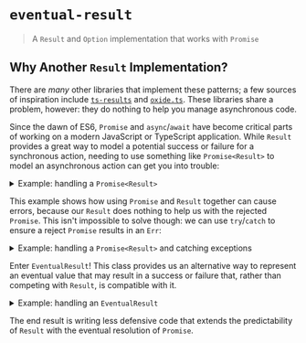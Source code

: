 # `eventual-result`

> A `Result` and `Option` implementation that works with `Promise`

## Why Another `Result` Implementation?

There are _many_ other libraries that implement these patterns; a few sources of
inspiration include [`ts-results`](https://github.com/vultix/ts-results) and
[`oxide.ts`](https://github.com/traverse1984/oxide.ts). These libraries share a
problem, however: they do nothing to help you manage asynchronous code.

Since the dawn of ES6, `Promise` and `async`/`await` have become critical parts
of working on a modern JavaScript or TypeScript application. While `Result`
provides a great way to model a potential success or failure for a synchronous
action, needing to use something like `Promise<Result>` to model an asynchronous
action can get you into trouble:

<details>
  <summary>Example: handling a <code>Promise&lt;Result&gt;</code></summary>
  <p>

Let's suppose that we want to read a file asynchronously and then validate it to
produce a `Result`. That might look something like this:

```typescript
import { readFile } from "node:fs/promises";

declare function isValid(content: string): boolean;

function validateFile(content: string): Result<string, string> {
  if (isValid(content)) {
    return Ok(content);
  } else {
    return Err("The file content is not valid");
  }
}

async function readValidFile(path: string): Promise<Result<string, string>> {
  const content = await readFile(path);

  return validateFile(content);
}

// Let's say that `path/to/file.txt` points to a location that does not exist
const potentiallyValidFile = await readValidFile("path/to/file.txt");
```

What happens here? An exception will be thrown! Even though we want to be using
`Result` to model an error state, `readFile` doesn't know anything about that;
the `await`ed promise rejects and an exception is thrown.

</p></details>

This example shows how using `Promise` and `Result` together can cause errors,
because our `Result` does nothing to help us with the rejected `Promise`. This
isn't impossible to solve though: we can use `try`/`catch` to ensure a reject
`Promise` results in an `Err`:

<details>
  <summary>Example: handling a <code>Promise&lt;Result&gt;</code> and catching exceptions</summary>
  <p>

Let's improve on our last example by ensuring that an error from `readFile`
doesn't cause `readValidFile` to result in a rejected `Promise`!

```typescript
import { readFile } from "node:fs/promises";

declare function isValid(content: string): boolean;

function validateFile(content: string): Result<string, string> {
  if (isValid(content)) {
    return Ok(content);
  } else {
    return Err("The file content is not valid");
  }
}

async function readValidFile(path: string): Promise<Result<string, string>> {
  try {
    const content = await readFile(path);

    return validateFile(content);
  } catch (e: unknown) {
    return Err(String(e));
  }
}

// Let's say that `path/to/file.txt` points to a location that does not exist
const potentiallyValidFile = await readValidFile("path/to/file.txt");
```

What happens this time? Rather than throwing an exception, we get a resolution
to an `Err`. Success!

But... can we do better? What are some problems with the code above?

- Having to defensively wrap every asynchronous function in a `try`/`catch`
  doesn't feel good. While we _do_ want to be exhaustive about handling errors,
  we _don't_ want to have to write defensive code. Additionally, when you are
  working in a codebase that has adopted the `Result` pattern, these locations
  where `try`/`catch` are required to wrap third-party code really stand out.
- We lose the top-to-bottom readability of the `readValidFile` function. The
  error handling for `readFile` is way down at the bottom instead of being
  anywhere near the actual function call.

What might a solution to these problems look like?

</p></details>

Enter `EventualResult`! This class provides us an alternative way to represent
an eventual value that may result in a success or failure that, rather than
competing with `Result`, is compatible with it.

<details>
  <summary>Example: handling an <code>EventualResult</code></summary>
  <p>

Let's look at the same example, but this time making use of an `EventualResult`
instead of a `Promise<Result>`:

```typescript
import { readFile } from "node:fs/promises";

declare function isValid(content: string): boolean;

function validateFile(content: string): Result<string, string> {
  if (isValid(content)) {
    return Ok(content);
  } else {
    return Err("The file content is not valid");
  }
}

function readValidFile(path: string): EventualResult<string> {
  return new EventualResult(readFile(path)).andThen((content) =>
    validateFile(content)
  );
}

// Let's say that `path/to/file.txt` points to a location that does not exist
const eventualPotentiallyValidFile = readValidFile("path/to/file.txt");
```

What has changed?

1. We no longer need specific `try`/`catch` wrapping around `readFile`; by
   passing it through `EventualResult`, we no longer end up with a `Promise`
   that can reject. If an error during the file read occurs, the
   `EventualResult` will resolve to an `Err`.
2. We don't need any conditional logic when validating the file that handles
   what to do when the file read failed. `EventualResult` implements most of the
   same methods that `Result` does, we can lean on our existing knowledge about
   working with `Result` to only validate the contents if the file read
   _eventually_ results in an `Ok`.

</p></details>

The end result is writing less defensive code that extends the predictability of
`Result` with the eventual resolution of `Promise`.
